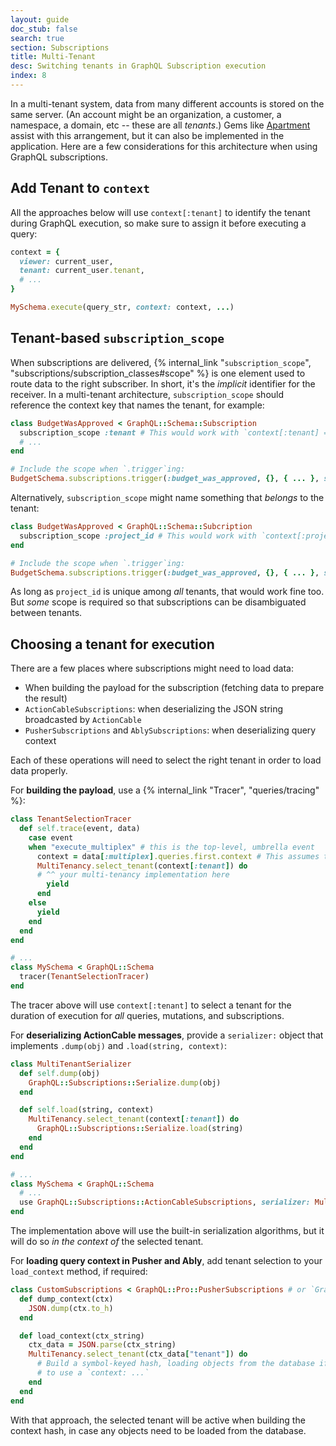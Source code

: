 ```yaml
---
layout: guide
doc_stub: false
search: true
section: Subscriptions
title: Multi-Tenant
desc: Switching tenants in GraphQL Subscription execution
index: 8
---
```


In a multi-tenant system, data from many different accounts is stored on the same server. (An account might be an organization, a customer, a namespace, a domain, etc -- these are all _tenants_.) Gems like [Apartment](https://github.com/influitive/apartment) assist with this arrangement, but it can also be implemented in the application. Here are a few considerations for this architecture when using GraphQL subscriptions.

## Add Tenant to `context`

All the approaches below will use `context[:tenant]` to identify the tenant during GraphQL execution, so make sure to assign it before executing a query:

```ruby
context = {
  viewer: current_user,
  tenant: current_user.tenant,
  # ...
}

MySchema.execute(query_str, context: context, ...)
```

## Tenant-based `subscription_scope`

When subscriptions are delivered, {% internal_link "`subscription_scope`",  "subscriptions/subscription_classes#scope" %} is one element used to route data to the right subscriber. In short, it's the _implicit_ identifier for the receiver. In a multi-tenant architecture, `subscription_scope` should reference the context key that names the tenant, for example:

```ruby
class BudgetWasApproved < GraphQL::Schema::Subscription
  subscription_scope :tenant # This would work with `context[:tenant] => "acme-corp"`
  # ...
end

# Include the scope when `.trigger`ing:
BudgetSchema.subscriptions.trigger(:budget_was_approved, {}, { ... }, scope: "acme-corp")
```


Alternatively, `subscription_scope` might name something that _belongs_ to the tenant:

```ruby
class BudgetWasApproved < GraphQL::Schema::Subcription
  subscription_scope :project_id # This would work with `context[:project_id] = 1234`
end

# Include the scope when `.trigger`ing:
BudgetSchema.subscriptions.trigger(:budget_was_approved, {}, { ... }, scope: 1234)
```

As long as `project_id` is unique among _all_ tenants, that would work fine too. But _some_ scope is required so that subscriptions can be disambiguated between tenants.

## Choosing a tenant for execution

There are a few places where subscriptions might need to load data:

- When building the payload for the subscription (fetching data to prepare the result)
- `ActionCableSubscriptions`: when deserializing the JSON string broadcasted by `ActionCable`
- `PusherSubscriptions` and `AblySubscriptions`: when deserializing query context

Each of these operations will need to select the right tenant in order to load data properly.

For __building the payload__, use a {% internal_link "Tracer", "queries/tracing" %}:

```ruby
class TenantSelectionTracer
  def self.trace(event, data)
    case event
    when "execute_multiplex" # this is the top-level, umbrella event
      context = data[:multiplex].queries.first.context # This assumes that all queries in a multiplex have the same tenant
      MultiTenancy.select_tenant(context[:tenant]) do
      # ^^ your multi-tenancy implementation here
        yield
      end
    else
      yield
    end
  end
end

# ...
class MySchema < GraphQL::Schema
  tracer(TenantSelectionTracer)
end
```

The tracer above will use `context[:tenant]` to select a tenant for the duration of execution for _all_ queries, mutations, and subscriptions.

For __deserializing ActionCable messages__, provide a `serializer:` object that implements `.dump(obj)` and `.load(string, context)`:

```ruby
class MultiTenantSerializer
  def self.dump(obj)
    GraphQL::Subscriptions::Serialize.dump(obj)
  end

  def self.load(string, context)
    MultiTenancy.select_tenant(context[:tenant]) do
      GraphQL::Subscriptions::Serialize.load(string)
    end
  end
end

# ...
class MySchema < GraphQL::Schema
  # ...
  use GraphQL::Subscriptions::ActionCableSubscriptions, serializer: MultiTenantSerializer
end
```

The implementation above will use the built-in serialization algorithms, but it will do so _in the context of_ the selected tenant.

For __loading query context in Pusher and Ably__, add tenant selection to your `load_context` method, if required:

```ruby
class CustomSubscriptions < GraphQL::Pro::PusherSubscriptions # or `GraphQL::Pro::AblySubscriptions`
  def dump_context(ctx)
    JSON.dump(ctx.to_h)
  end

  def load_context(ctx_string)
    ctx_data = JSON.parse(ctx_string)
    MultiTenancy.select_tenant(ctx_data["tenant"]) do
      # Build a symbol-keyed hash, loading objects from the database if necessary
      # to use a `context: ...`
    end
  end
end
```

With that approach, the selected tenant will be active when building the context hash, in case any objects need to be loaded from the database.
